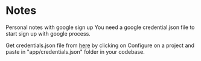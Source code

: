 # Notes
Personal notes with google sign up
You need a google credential.json file to start sign up with google process.

Get credentials.json file from [here](https://developers.google.com/identity/sign-in/android/start-integrating) by clicking on Configure on a project and paste in "app/credentials.json" folder in your codebase.

